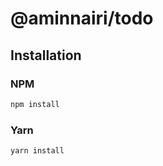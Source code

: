 # @aminnairi/todo

## Installation

### NPM

```bash
npm install
```

### Yarn

```bash
yarn install
```